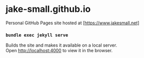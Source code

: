 # jake-small.github.io
Personal GitHub Pages site hosted at [https://www.jakesmall.net]

### `bundle exec jekyll serve`
Builds the site and makes it available on a local server.<br>
Open [http://localhost:4000](http://localhost:4000) to view it in the browser.
